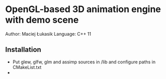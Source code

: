 # OpenGL-based 3D animation engine with demo scene

Author: Maciej Łukasik
Language: C++ 11

## Installation

* Put glew, glfw, glm and assimp sources in /lib and configure paths in CMakeList.txt
* 